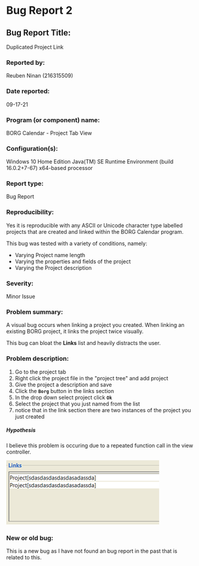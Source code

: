 # Bug Report 2

## Bug Report Title: 
Duplicated Project Link
<!-- About 3 to 10 words making clear what your bug report is about. -->
### Reported by:
Reuben Ninan (216315509)
<!-- The bug reporter’s name and contact information. -->
### Date reported:
09-17-21
<!-- The date when this bug report is filed. -->
### Program (or component) name:
BORG Calendar - Project Tab View
<!-- Which program/component has issue? -->
### Configuration(s):
Windows 10 Home Edition
Java(TM) SE Runtime Environment (build 16.0.2+7-67)
x64-based processor
<!-- The hardware and software configurations under which the bug was found and replicated. -->
### Report type:
Bug Report
<!-- Is this a bug (e.g., coding error, design issue or documentation mismatch) or feature enhancement? -->
### Reproducibility:
Yes it is reproducible with any ASCII or Unicode character type labelled projects that are created and linked within the BORG Calendar program.

This bug was tested with a variety of conditions, namely:
- Varying Project name length
- Varying the properties and fields of the project
- Varying the Project description
<!-- Yes / no / sometimes / unknown. For no/sometimes, provide as much information as you can. -->
### Severity:
Minor Issue
<!-- Is this a major issue or a minor issue? -->
### Problem summary:
A visual bug occurs when linking a project you created. When linking an existing BORG project, it links the project twice visually.

This bug can bloat the **Links** list and heavily distracts the user.
<!-- A short summary of the problem -->
### Problem description:
1. Go to the project tab
2. Right click the project file in the "project tree" and add project 
3. Give the project a description and save
4. Click the **`Borg`** button in the links section
5. In the drop down select project click **`Ok`** 
6. Select the project that you just named from the list
7. notice that in the link section there are two instances of the project you just created

##### Hypothesis
I believe this problem is occuring due to a repeated function call in the view controller.

![A visual depiction of the problem](Bug2.PNG)
### New or old bug:
This is a new bug as I have not found an bug report in the past that is related to this.
<!-- Is this a new bug or an existing unfixed bug? -->


<!--
### Things to consider in a bug report
- Is the summary short (about 50-70 characters) and descriptive?
- Can a developer understand the bug report? Is there sufficient detail to envision what the
program did in response? Is it clear what the failure was?
- Is it obvious where to start (what state to bring the program to) to replicate the bug?
- Is it obvious what files to use (if any)? Is it obvious what you would type?
- Is the replication sequence provided as a numbered set of steps, which tell developer exactly
what to do and, when useful, what developer will see?
- Does your bug report include unnecessary information, personal opinions or anecdotes that seem
out of place?
- Is the bug report too long? Too short? Does it have a lot of unnecessary steps?
- Can you replicate the bug by following your steps?
- Can developer get lost or wonder whether you had done a step correctly? Would additional
feedback, e.g. “the program will respond like this ...”, have helped?
- Does configuration or environment change have an effect on bug reproduction? 
-->